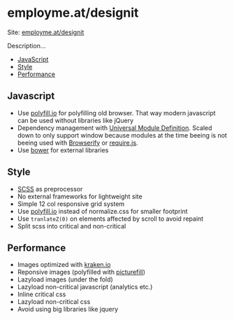 # employme.at/designit

Site: [employme.at/designit](http://employme.at/designit/)

Description...

- [JavaScript](#javascript)
- [Style](#style)
- [Performance](#performance)

## Javascript

- Use [polyfill.io](http://cdn.polyfill.io/v1/) for polyfilling old browser. That way modern javascript can be used without libraries like jQuery
- Dependency management with [Universal Module Definition](https://github.com/umdjs/umd). Scaled down to only support window because modules at the time beeing is not beeing used with [Browserify](http://browserify.org/) or [require.js](http://requirejs.org/).
- Use [bower](http://bower.io/) for external libraries

## Style

- [SCSS](http://sass-lang.com/) as preprocessor
- No external frameworks for lightweight site
- Simple 12 col responsive grid system
- Use [polyfill.io](http://cdn.polyfill.io/v1/) instead of normalize.css for smaller footprint
- Use `tranlateZ(0)` on elements affected by scroll to avoid repaint
- Split scss into critical and non-critical

## Performance

- Images optimized with [kraken.io](https://kraken.io/)
- Reponsive images (polyfilled with [picturefill](https://github.com/scottjehl/picturefill))
- Lazyload images (under the fold)
- Lazyload non-critical javascript (analytics etc.)
- Inline critical css
- Lazyload non-critical css
- Avoid using big libraries like jquery
